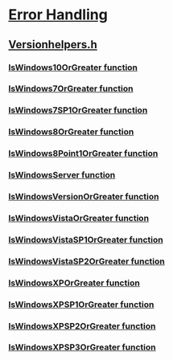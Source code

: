 # [Error Handling](../_debug/index.md)
## [Versionhelpers.h](index.md)
### [IsWindows10OrGreater function](../versionhelpers/nf-versionhelpers-iswindows10orgreater.md)
### [IsWindows7OrGreater function](../versionhelpers/nf-versionhelpers-iswindows7orgreater.md)
### [IsWindows7SP1OrGreater function](../versionhelpers/nf-versionhelpers-iswindows7sp1orgreater.md)
### [IsWindows8OrGreater function](../versionhelpers/nf-versionhelpers-iswindows8orgreater.md)
### [IsWindows8Point1OrGreater function](../versionhelpers/nf-versionhelpers-iswindows8point1orgreater.md)
### [IsWindowsServer function](../versionhelpers/nf-versionhelpers-iswindowsserver.md)
### [IsWindowsVersionOrGreater function](../versionhelpers/nf-versionhelpers-iswindowsversionorgreater.md)
### [IsWindowsVistaOrGreater function](../versionhelpers/nf-versionhelpers-iswindowsvistaorgreater.md)
### [IsWindowsVistaSP1OrGreater function](../versionhelpers/nf-versionhelpers-iswindowsvistasp1orgreater.md)
### [IsWindowsVistaSP2OrGreater function](../versionhelpers/nf-versionhelpers-iswindowsvistasp2orgreater.md)
### [IsWindowsXPOrGreater function](../versionhelpers/nf-versionhelpers-iswindowsxporgreater.md)
### [IsWindowsXPSP1OrGreater function](../versionhelpers/nf-versionhelpers-iswindowsxpsp1orgreater.md)
### [IsWindowsXPSP2OrGreater function](../versionhelpers/nf-versionhelpers-iswindowsxpsp2orgreater.md)
### [IsWindowsXPSP3OrGreater function](../versionhelpers/nf-versionhelpers-iswindowsxpsp3orgreater.md)
